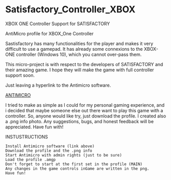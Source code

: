# Satisfactory_Controller_XBOX
XBOX ONE Controller Support for SATISFACTORY

AntiMicro profile for XBOX_One Controller

Sastisfactory has many functionalities for the player and makes it very difficult to use a gamepad. It has already some connexions to the XBOX-ONE controller (Windows 10), which you cannot over-pass them.

This micro-project is with respect to the developers of SATISFACTORY and their amazing game. I hope they will make the game with full controller support soon.

Just leaving a hyperlink to the Antimicro software.

[ANTIMICRO](https://github.com/AntiMicro/antimicro)

I tried to make as simple as I could for my personal gaming experience, and i decided that maybe someone else out there want to play this game with a controller. So, anyone would like try, just download the profile. I created also a .png info photo. Any suggestions, bugs, and honest feedback will be appreciated. Have fun with!

INSTUSTRUCTIONS

    Install Antimicro software (link above)
    Download the profile and the .png info
    Start Antimicro with admin rights (just to be sure)
    Load the profile .amgp
    Don't forget to start at the first set in the profile (MAIN)
	Any changes in the game controls inGame are written in the png.
    Have fun!

